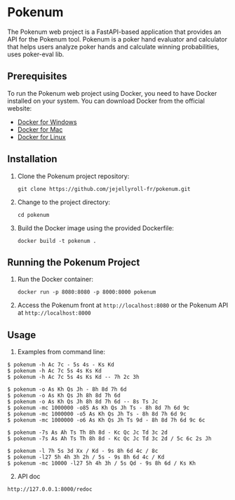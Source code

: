 # Pokenum

The Pokenum web project is a FastAPI-based application that provides an API for the Pokenum tool. Pokenum is a poker hand evaluator and calculator that helps users analyze poker hands and calculate winning probabilities, uses poker-eval lib.

## Prerequisites

To run the Pokenum web project using Docker, you need to have Docker installed on your system. You can download Docker from the official website:

- [Docker for Windows](https://docs.docker.com/docker-for-windows/install/)
- [Docker for Mac](https://docs.docker.com/docker-for-mac/install/)
- [Docker for Linux](https://docs.docker.com/engine/install/)

## Installation

1. Clone the Pokenum project repository:

   ```
   git clone https://github.com/jejellyroll-fr/pokenum.git
   ```

2. Change to the project directory:

   ```
   cd pokenum
   ```

3. Build the Docker image using the provided Dockerfile:

   ```
   docker build -t pokenum .
   ```


## Running the Pokenum Project

1. Run the Docker container:

   ```
   docker run -p 8080:8080 -p 8000:8000 pokenum
   ```



2. Access the Pokenum front at `http://localhost:8080` or the Pokenum API at `http://localhost:8000`

## Usage

1. Examples from command line:
```
$ pokenum -h Ac 7c - 5s 4s - Ks Kd
$ pokenum -h Ac 7c 5s 4s Ks Kd
$ pokenum -h Ac 7c 5s 4s Ks Kd -- 7h 2c 3h

$ pokenum -o As Kh Qs Jh - 8h 8d 7h 6d
$ pokenum -o As Kh Qs Jh 8h 8d 7h 6d
$ pokenum -o As Kh Qs Jh 8h 8d 7h 6d -- 8s Ts Jc
$ pokenum -mc 1000000 -o85 As Kh Qs Jh Ts - 8h 8d 7h 6d 9c
$ pokenum -mc 1000000 -o5 As Kh Qs Jh Ts - 8h 8d 7h 6d 9c
$ pokenum -mc 1000000 -o6 As Kh Qs Jh Ts 9d - 8h 8d 7h 6d 9c 6c

$ pokenum -7s As Ah Ts Th 8h 8d - Kc Qc Jc Td 3c 2d
$ pokenum -7s As Ah Ts Th 8h 8d - Kc Qc Jc Td 3c 2d / 5c 6c 2s Jh

$ pokenum -l 7h 5s 3d Xx / Kd - 9s 8h 6d 4c / 8c
$ pokenum -l27 5h 4h 3h 2h / 5s - 9s 8h 6d 4c / Kd
$ pokenum -mc 10000 -l27 5h 4h 3h / 5s Qd - 9s 8h 6d / Ks Kh
```

2. API doc

`http://127.0.0.1:8000/redoc`